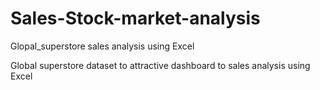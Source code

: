 # Sales-Stock-market-analysis
Glopal_superstore sales analysis using Excel 

Global superstore dataset to attractive dashboard to sales analysis using Excel

